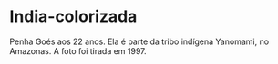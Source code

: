 # India-colorizada
Penha Goés aos 22 anos. Ela é parte da tribo indígena Yanomami, no Amazonas. A foto foi tirada em 1997.
